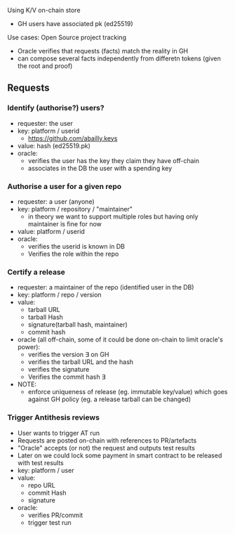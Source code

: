 Using K/V  on-chain store

* GH users have associated pk (ed25519)

Use cases: Open Source project tracking

* Oracle verifies that requests (facts) match the reality in GH
* can compose several facts independently from differetn tokens (given the root and proof)

## Requests

###  Identify (authorise?) users?

* requester: the user
* key: platform / userid
  * https://github.com/abailly.keys
* value: hash (ed25519.pk)
* oracle:
  * verifies the user has the key they claim they have off-chain
  * associates in the DB the user with a spending key

### Authorise a user for a given repo

* requester: a user (anyone)
* key: platform / repository / "maintainer"
  * in theory we want to support multiple roles but having only maintainer is fine for now
* value: platform / userid
* oracle:
  * verifies the userid is known in DB
  * Verifies the role within the repo

### Certify a release

* requester: a maintainer of the repo (identified user in the DB)
* key: platform / repo / version
* value:
  * tarball URL
  * tarball Hash
  * signature(tarball hash, maintainer)
  * commit hash
* oracle (all off-chain, some of it could be done on-chain to limit oracle's power):
  * verifies the version ∃ on GH
  * verifies the tarball URL and the hash
  * verifies the signature
  * Verifies the commit hash ∃
* NOTE:
  * enforce uniqueness of release (eg. immutable key/value) which goes against GH policy (eg. a release tarball can be changed)

### Trigger Antithesis reviews

* User wants to trigger AT run
* Requests are posted on-chain with references to PR/artefacts
* "Oracle" accepts (or not) the request and outputs test results
* Later on we could lock some payment in smart contract to be released with test results
* key: platform / user
* value:
  * repo URL
  * commit Hash
  * signature
* oracle:
  * verifies PR/commit
  * trigger test run

